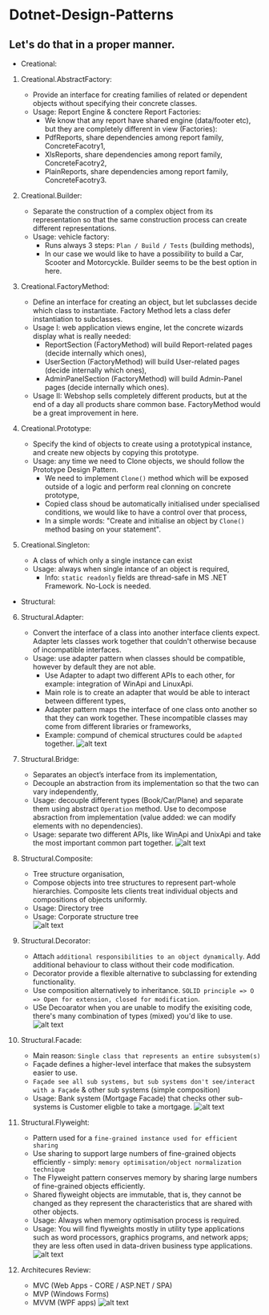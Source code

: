 # Dotnet-Design-Patterns
## Let's do that in a proper manner.

* Creational:
1. Creational.AbstractFactory:
	- Provide an interface for creating families of related or dependent objects without specifying their concrete classes.
	- Usage: Report Engine & conctere Report Factories:
		- We know that any report have shared engine (data/footer etc), but they are completely different in view (Factories):
		- PdfReports, share dependencies among report family, ConcreteFacotry1,
		- XlsReports, share dependencies among report family, ConcreteFacotry2,
		- PlainReports, share dependencies among report family, ConcreteFacotry3.

		
2. Creational.Builder:
	- Separate the construction of a complex object from its representation so that the same construction process can create different representations.
	- Usage: vehicle factory:
		- Runs always 3 steps: `Plan / Build / Tests` (building methods),
		- In our case we would like to have a possibility to build a Car, Scooter and Motorcyckle. Builder seems to be the best option in here.

		
3. Creational.FactoryMethod:
	- Define an interface for creating an object, but let subclasses decide which class to instantiate. Factory Method lets a class defer instantiation to subclasses.
	- Usage I: web application views engine, let the concrete wizards display what is really needed:
		- ReportSection (FactoryMethod) will build Report-related pages (decide internally which ones),
		- UserSection (FactoryMethod) will build User-related pages (decide internally which ones),
		- AdminPanelSection (FactoryMethod) will build Admin-Panel pages (decide internally which ones).
	- Usage II: Webshop sells completely different products, but at the end of a day all products share common base. FactoryMethod would be a great improvement in here. 


4. Creational.Prototype:
	- Specify the kind of objects to create using a prototypical instance, and create new objects by copying this prototype.
	- Usage: any time we need to Clone objects, we should follow the Prototype Design Pattern.
		- We need to implement `Clone()` method which will be exposed outside of a logic and perform real clonning on concrete prototype,
		- Copied class shoud be automatically initialised under specialised conditions, we would like to have a control over that process,
		- In a simple words: "Create and initialise an object by `Clone()` method basing on your statement".


5. Creational.Singleton:
	- A class of which only a single instance can exist
	- Usage: always when single intance of an object is required,
		- Info: `static readonly` fields are thread-safe in MS .NET Framework. No-Lock is needed.


* Structural:	
6. Structural.Adapter:
	- Convert the interface of a class into another interface clients expect. Adapter lets classes work together that couldn't otherwise because of incompatible interfaces.
	- Usage: use adapter pattern when classes should be compatible, however by default they are not able.
		- Use Adapter to adapt two different APIs to each other, for example: integration of WinApi and LinuxApi.
		- Main role is to create an adapter that would be able to interact between different types,
		- Adapter pattern maps the interface of one class onto another so that they can work together. These incompatible classes may come from different libraries or frameworks,
		- Example: compund of chemical structures could be `adapted` together.
![alt text](https://github.com/gwasylow/dotnet-design-patterns/blob/master/Images/dp-adapter.PNG)

		
7. Structural.Bridge:
	- Separates an object’s interface from its implementation,
	- Decouple an abstraction from its implementation so that the two can vary independently,
	- Usage: decouple different types (Book/Car/Plane) and separate them using abstract `Operation` method. Use to decompose absraction from implementation (value added: we can modify elements with no dependencies).
	- Usage: separate two different APIs, like WinApi and UnixApi and take the most important common part together.
![alt text](https://github.com/gwasylow/dotnet-design-patterns/blob/master/Images/dp-bridge.PNG)
	
	
8. Structural.Composite:
	- Tree structure organisation,
	- Compose objects into tree structures to represent part-whole hierarchies. Composite lets clients treat individual objects and compositions of objects uniformly.
	- Usage: Directory tree
	- Usage: Corporate structure tree	
![alt text](https://github.com/gwasylow/dotnet-design-patterns/blob/master/Images/dp-composite.PNG)	
	
	
9. Structural.Decorator:
	- Attach `additional responsibilities to an object dynamically`. Add additional behaviour to class without their code modification.
	- Decorator provide a flexible alternative to subclassing for extending functionality.
	- Use composition alternatively to inheritance. `SOLID principle => O => Open for extension, closed for modification`.
	- USe Decoarator when you are unable to modify the exisiting code, there's many combination of types (mixed) you'd like to use.
![alt text](https://github.com/gwasylow/dotnet-design-patterns/blob/master/Images/dp-decorator.PNG)


10. Structural.Facade:
	- Main reason: `Single class that represents an entire subsystem(s)`
	- Façade defines a higher-level interface that makes the subsystem easier to use.
	- `Façade see all sub systems, but sub systems don't see/interact with a Façade` & other sub systems (simple composition)
	- Usage: Bank system (Mortgage Facade) that checks other sub-systems is Customer eligble to take a mortgage. 
![alt text](https://github.com/gwasylow/dotnet-design-patterns/blob/master/Images/dp-facade.PNG)	


11. Structural.Flyweight:
	- Pattern used for a `fine-grained instance used for efficient sharing`
	- Use sharing to support large numbers of fine-grained objects efficiently - simply: `memory optimisation/object normalization technique`
	- The Flyweight pattern conserves memory by sharing large numbers of fine-grained objects efficiently. 
	- Shared flyweight objects are immutable, that is, they cannot be changed as they represent the characteristics that are shared with other objects.
	- Usage: Always when memory optimisation process is required.
	- Usage: You will find flyweights mostly in utility type applications such as word processors, graphics programs, and network apps; they are less often used in data-driven business type applications.
![alt text](https://github.com/gwasylow/dotnet-design-patterns/blob/master/Images/dp-flyweight.PNG)


12. Architecures Review:
	- MVC (Web Apps - CORE / ASP.NET / SPA)
	- MVP (Windows Forms)
	- MVVM (WPF apps)
![alt text](https://github.com/gwasylow/dotnet-design-patterns/blob/master/Images/dg-mvc-mvp-mvvm.PNG)